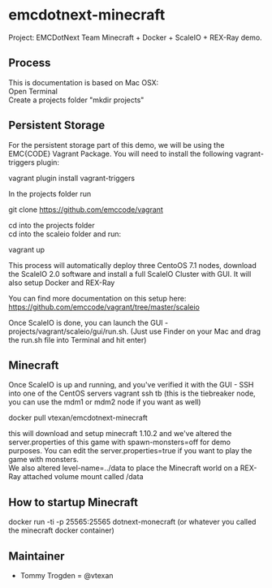 # emcdotnext-minecraft

Project: EMCDotNext Team Minecraft + Docker + ScaleIO + REX-Ray demo.


## Process

This is documentation is based on Mac OSX:  
Open Terminal  
Create a projects folder "mkdir projects"  

## Persistent Storage
For the persistent storage part of this demo, we will be using the EMC{CODE} Vagrant Package.  You will need to install the following vagrant-triggers plugin:

vagrant plugin install vagrant-triggers

In the projects folder run  

 git clone https://github.com/emccode/vagrant  

cd into the projects folder  
cd into the scaleio folder and run:  

vagrant up

This process will automatically deploy three CentoOS 7.1 nodes, download the ScaleIO 2.0 software and install a full ScaleIO Cluster with GUI. It will also setup Docker and REX-Ray  

You can find more documentation on this setup here: https://github.com/emccode/vagrant/tree/master/scaleio    

Once ScaleIO is done, you can launch the GUI - projects/vagrant/scaleio/gui/run.sh. (Just use Finder on your Mac and drag the run.sh file into Terminal and hit enter)    

## Minecraft

Once ScaleIO is up and running, and you've verified it with the GUI - SSH into one of the CentOS servers
vagrant ssh tb (this is the tiebreaker node, you can use the mdm1 or mdm2 node if you want as well)  

docker pull vtexan/emcdotnext-minecraft  

this will download and setup minecraft 1.10.2 and we've altered the server.properties of this game with spawn-monsters=off for demo purposes.  You can edit the server.properties=true if you want to play the game with monsters.  
We also altered level-name=../data to place the Minecraft world on a REX-Ray attached volume mount called /data  

## How to startup Minecraft

docker run -ti -p 25565:25565 dotnext-monecraft (or whatever you called the minecraft docker container)  

## Maintainer  
* Tommy Trogden = @vtexan  
